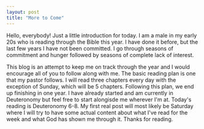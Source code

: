 ```yaml
---
layout: post
title: "More to Come"
---
```


Hello, everybody! Just a little introduction for today. I am a male in my early 20s who is reading through the Bible this year. I have done it before, but the last few years I have not been committed. I go through seasons of commitment and hunger followed by seasons of complete lack of interest. 

This blog is an attempt to keep me on track through the year and I would encourage all of you to follow along with me. The basic reading plan is one that my pastor follows. I will read three chapters every day with the exception of Sunday, which will be 5 chapters. Following this plan, we end up finishing in one year. I have already started and am currently in Deuteronomy but feel free to start alongisde me wherever I'm at. Today's reading is Deuteronomy 6-8. My first real post will most likely be Saturday where I will try to have some actual content about what I've read for the week and what God has shown me through it. Thanks for reading.
